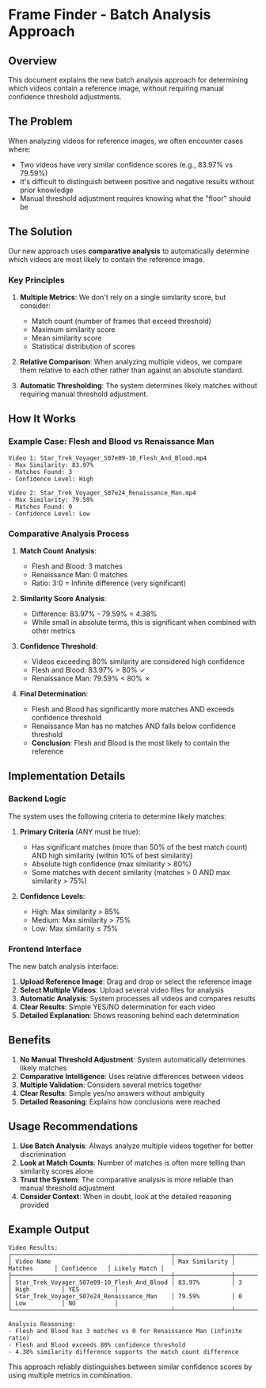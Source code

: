 # Frame Finder - Batch Analysis Approach

## Overview

This document explains the new batch analysis approach for determining which videos contain a reference image, without requiring manual confidence threshold adjustments.

## The Problem

When analyzing videos for reference images, we often encounter cases where:
- Two videos have very similar confidence scores (e.g., 83.97% vs 79.59%)
- It's difficult to distinguish between positive and negative results without prior knowledge
- Manual threshold adjustment requires knowing what the "floor" should be

## The Solution

Our new approach uses **comparative analysis** to automatically determine which videos are most likely to contain the reference image.

### Key Principles

1. **Multiple Metrics**: We don't rely on a single similarity score, but consider:
   - Match count (number of frames that exceed threshold)
   - Maximum similarity score
   - Mean similarity score
   - Statistical distribution of scores

2. **Relative Comparison**: When analyzing multiple videos, we compare them relative to each other rather than against an absolute standard.

3. **Automatic Thresholding**: The system determines likely matches without requiring manual threshold adjustment.

## How It Works

### Example Case: Flesh and Blood vs Renaissance Man

```
Video 1: Star_Trek_Voyager_S07e09-10_Flesh_And_Blood.mp4
- Max Similarity: 83.97%
- Matches Found: 3
- Confidence Level: High

Video 2: Star_Trek_Voyager_S07e24_Renaissance_Man.mp4  
- Max Similarity: 79.59%
- Matches Found: 0
- Confidence Level: Low
```

### Comparative Analysis Process

1. **Match Count Analysis**: 
   - Flesh and Blood: 3 matches
   - Renaissance Man: 0 matches
   - Ratio: 3:0 = Infinite difference (very significant)

2. **Similarity Score Analysis**:
   - Difference: 83.97% - 79.59% = 4.38%
   - While small in absolute terms, this is significant when combined with other metrics

3. **Confidence Threshold**:
   - Videos exceeding 80% similarity are considered high confidence
   - Flesh and Blood: 83.97% > 80% ✓
   - Renaissance Man: 79.59% < 80% ✗

4. **Final Determination**:
   - Flesh and Blood has significantly more matches AND exceeds confidence threshold
   - Renaissance Man has no matches AND falls below confidence threshold
   - **Conclusion**: Flesh and Blood is the most likely to contain the reference

## Implementation Details

### Backend Logic

The system uses the following criteria to determine likely matches:

1. **Primary Criteria** (ANY must be true):
   - Has significant matches (more than 50% of the best match count) AND high similarity (within 10% of best similarity)
   - Absolute high confidence (max similarity > 80%)
   - Some matches with decent similarity (matches > 0 AND max similarity > 75%)

2. **Confidence Levels**:
   - High: Max similarity > 85%
   - Medium: Max similarity > 75%
   - Low: Max similarity ≤ 75%

### Frontend Interface

The new batch analysis interface:

1. **Upload Reference Image**: Drag and drop or select the reference image
2. **Select Multiple Videos**: Upload several video files for analysis  
3. **Automatic Analysis**: System processes all videos and compares results
4. **Clear Results**: Simple YES/NO determination for each video
5. **Detailed Explanation**: Shows reasoning behind each determination

## Benefits

1. **No Manual Threshold Adjustment**: System automatically determines likely matches
2. **Comparative Intelligence**: Uses relative differences between videos
3. **Multiple Validation**: Considers several metrics together
4. **Clear Results**: Simple yes/no answers without ambiguity
5. **Detailed Reasoning**: Explains how conclusions were reached

## Usage Recommendations

1. **Use Batch Analysis**: Always analyze multiple videos together for better discrimination
2. **Look at Match Counts**: Number of matches is often more telling than similarity scores alone
3. **Trust the System**: The comparative analysis is more reliable than manual threshold adjustment
4. **Consider Context**: When in doubt, look at the detailed reasoning provided

## Example Output

```
Video Results:
┌─────────────────────────────────────────────┬────────────────┬──────────────┬──────────────┬──────────────┐
│ Video Name                                  │ Max Similarity │ Matches      │ Confidence   │ Likely Match │
├─────────────────────────────────────────────┼────────────────┼──────────────┼──────────────┼──────────────┤
│ Star_Trek_Voyager_S07e09-10_Flesh_And_Blood │ 83.97%         │ 3            │ High         │ YES          │
│ Star_Trek_Voyager_S07e24_Renaissance_Man    │ 79.59%         │ 0            │ Low          │ NO           │
└─────────────────────────────────────────────┴────────────────┴──────────────┴──────────────┴──────────────┘

Analysis Reasoning:
- Flesh and Blood has 3 matches vs 0 for Renaissance Man (infinite ratio)
- Flesh and Blood exceeds 80% confidence threshold
- 4.38% similarity difference supports the match count difference
```

This approach reliably distinguishes between similar confidence scores by using multiple metrics in combination.